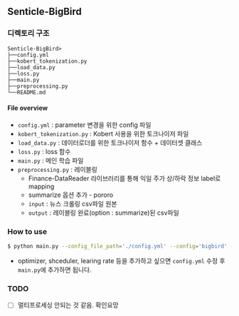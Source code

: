 ## Senticle-BigBird

### 디렉토리 구조

```
Senticle-BigBird>
├──config.yml
├──kobert_tokenization.py
├──load_data.py
├──loss.py
├──main.py
├──preprocessing.py
└──README.md
```



#### File overview

- `config.yml` : parameter 변경을 위한 config 파일
- `kobert_tokenization.py`  : Kobert 사용을 위한 토크나이저 파일
- `load_data.py` : 데이터로더를 위한 토크나이저 함수 + 데이터셋 클래스 
- `loss.py` : loss 함수
- `main.py` : 메인 학습 파일
- `preprocessing.py` : 레이블링
	- Finance-DataReader 라이브러리를 통해 익일 주가 상/하락 정보 label로 mapping
	- summarize 옵션 추가 - pororo
	- `input` : 뉴스 크롤링 csv파일 원본
	- `output` : 레이블링 완료(option : summarize)된 csv파일



### How to use

```sh
$ python main.py --config_file_path='./config.yml' --config='bigbird' --data_path='../data/pre_005930.csv'
```

- optimizer, shceduler, learing rate 등을 추가하고 싶으면 `config.yml` 수정 후 `main.py`에 추가하면 됩니다. 



### TODO

- [ ] 멀티프로세싱 안되는 것 같음. 확인요망
